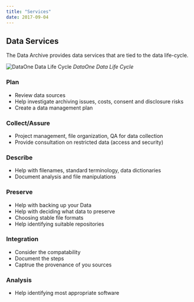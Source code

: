 ```yaml
---
title: "Services"
date: 2017-09-04
---
```


## Data Services

The Data Archive provides data services that are tied to the data life-cycle.

![DataOne Data Life Cycle](https://www.dataone.org/sites/all/images/DLC2015_sm.png)
*DataOne Data Life Cycle*

### Plan

* Review data sources
* Help investigate archiving issues, costs, consent and disclosure risks
* Create a data management plan


### Collect/Assure

* Project management, file organization, QA for data collection
* Provide consultation on restricted data (access and security)

### Describe

* Help with filenames, standard terminology, data dictionaries
* Document analysis and file manipulations

### Preserve

* Help with backing up your Data
* Help with deciding what data to preserve
* Choosing stable file formats
* Help identifying suitable repositories

### Integration

* Consider the compatability
* Document the steps
* Captrue the provenance of you sources

### Analysis

* Help identifying most appropriate software
